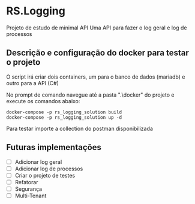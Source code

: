 # RS.Logging
Projeto de estudo de minimal API
Uma API para fazer o log geral e log de processos

## Descrição e configuração do docker para testar o projeto
O script irá criar dois containers, um para o banco de dados (mariadb) e outro para a API (C#)

No prompt de comando navegue até a pasta ".\docker" do projeto e execute os comandos abaixo:
```
docker-compose -p rs_logging_solution build
docker-compose -p rs_logging_solution up -d
```

Para testar importe a collection do postman disponibilizada

## Futuras implementações
- [ ] Adicionar log geral
- [ ] Adicionar log de processos
- [ ] Criar o projeto de testes
- [ ] Refatorar
- [ ] Segurança
- [ ] Multi-Tenant
